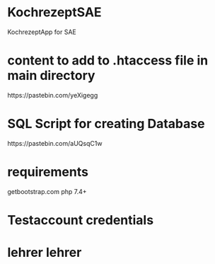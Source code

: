 # KochrezeptSAE
KochrezeptApp for SAE

<h1>content to add to .htaccess file in main directory</h1>
https://pastebin.com/yeXigegg

<h1>SQL Script for creating Database</h1>
https://pastebin.com/aUQsqC1w

<h1>requirements</h1>
getbootstrap.com
php 7.4+

<h1>Testaccount credentials<h1>
lehrer lehrer
